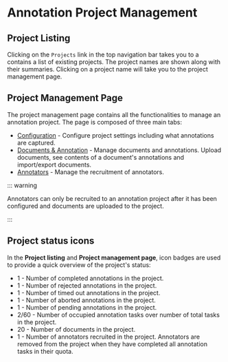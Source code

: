 # Annotation Project Management

## Project Listing
Clicking on the `Projects` link in the top navigation bar takes you to a contains a list of existing 
projects. The project names are shown along with their summaries. Clicking on a project name will 
take you to the project management page.


## Project Management Page

The project management page contains all the functionalities to manage an annotation project. The page 
is composed of three main tabs:

* [Configuration](project_config.md) - Configure project settings including what annotations are captured.
* [Documents & Annotation](documents_annotations_management.md) - Manage documents and annotations. Upload documents, see contents of a document's annotations and import/export documents.
* [Annotators](annotators_management.md) - Manage the recruitment of annotators.

::: warning

Annotators can only be recruited to an annotation project after it has been configured and documents 
are uploaded to the project.

:::


## Project status icons
In the **Project listing** and **Project management page**, icon badges are used to provide a quick overview of the project's status: 

* <b-badge variant="success" class="mr-2" title="Completed annotations"><b-icon-pencil-fill></b-icon-pencil-fill>1</b-badge> - Number of completed annotations in the project.
* <b-badge variant="danger" class="mr-2" title="Rejected annotations"><b-icon-x-square-fill></b-icon-x-square-fill>1</b-badge> - Number of rejected annotations in the project.
* <b-badge variant="warning" class="mr-2" title="Timed out annotations"><b-icon-clock></b-icon-clock>1</b-badge> - Number of timed out annotations in the project.
* <b-badge variant="secondary" class="mr-2" title="Aborted annotations"><b-icon-stop-fill></b-icon-stop-fill>1</b-badge> - Number of aborted annotations in the project.
* <b-badge variant="primary" class="mr-2" title="Pending annotations"><b-icon-play-fill></b-icon-play-fill>1</b-badge> - Number of pending annotations in the project.
* <b-badge variant="dark" class="mr-2" title="Occupied (completed & pending)/Total tasks"><b-icon-card-checklist></b-icon-card-checklist>2/60</b-badge> - Number of occupied annotation tasks over number of total tasks in the project.
* <b-badge variant="info" class="mr-2" title="Number of documents"><b-icon-file-earmark-fill></b-icon-file-earmark-fill>20</b-badge> - Number of documents in the project.
* <b-badge variant="primary" class="mr-2" title="Number of current annotators. Annotators are removed from the project when they have completed all annotation tasks in their quota."><b-icon-person-fill></b-icon-person-fill>1</b-badge> - Number of annotators recruited in the project. Annotators are removed from the project when they have completed all annotation tasks in their quota.


